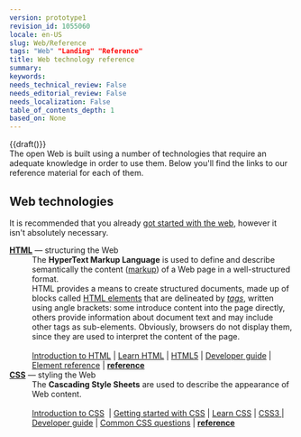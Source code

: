 ```yaml
---
version: prototype1
revision_id: 1055060
locale: en-US
slug: Web/Reference
tags: "Web" "Landing" "Reference"
title: Web technology reference
summary: 
keywords: 
needs_technical_review: False
needs_editorial_review: False
needs_localization: False
table_of_contents_depth: 1
based_on: None
---
```

<p>{{draft()}}<br />
 The open Web is built using a number of technologies that require an adequate knowledge in order to use them. Below you'll find the links to our reference material for each of them.</p>

<h2 class="Documentation" id="Web_technologies">Web technologies</h2>

<p>It is recommended that you already <a href="https://developer.mozilla.org/en-US/docs/Learn/Getting_started_with_the_web">got started with the web</a>, however it isn't absolutely necessary.</p>

<dl>
 <dt><strong><a href="/en-US/docs/Glossary/HTML">HTML</a></strong> — structuring the Web</dt>
 <dd>The <strong>HyperText Markup Language</strong> is used to define and describe semantically the content (<a href="/en-US/docs/Glossary/markup">markup</a>) of a Web page in a well-structured format.<br />
 HTML provides a means to create structured documents, made up of blocks called <a href="/en-US/docs/Web/HTML/Element">HTML elements</a> that are delineated by <em><a href="/en-US/docs/Glossary/Tag">tags</a></em>, written using angle brackets: some introduce content into the page directly, others provide information about document text and may include other tags as sub-elements. Obviously, browsers do not display them, since they are used to interpret the content of the page.<br />
 <br />
 <a href="/en-US/Learn/HTML/Introduction_to_HTML">Introduction to HTML</a> | <a href="/en-US/Learn/HTML">Learn HTML</a> | <a href="/en-US/docs/Web/Guide/HTML/HTML5">HTML5</a> | <a href="/en-US/docs/Web/Guide/HTML">Developer guide</a> | <a href="/en-US/docs/Web/HTML/Element">Element reference</a> | <strong><a href="/en-US/docs/Web/HTML/Reference">reference</a></strong></dd>
 <dt><strong><a href="/en-US/docs/Glossary/CSS">CSS</a></strong> — styling the Web</dt>
 <dd>The <strong>Cascading Style Sheets</strong> are used to describe the appearance of Web content.<br />
 <br />
 <a href="/en-US/Learn/CSS/Introduction_to_CSS">Introduction to CSS</a>&nbsp; | <a href="/en-US/docs/Web/Guide/CSS/Getting_started">Getting started with CSS</a> | <a href="/en-US/Learn/CSS">Learn CSS</a> | <a href="/en-US/docs/Web/CSS/CSS3">CSS3 </a>| <a href="/en-US/docs/Web/Guide/CSS">Developer guide</a> | <a href="/en-US/docs/Web/CSS/Common_CSS_Questions">Common CSS questions</a> | <strong><a href="/en-US/docs/Web/CSS/Reference">reference</a></strong></dd>
</dl>

